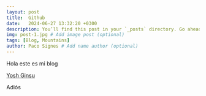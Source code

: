 ```yaml
---
layout: post
title:  Github  
date:   2024-06-27 13:32:20 +0300
description: You’ll find this post in your `_posts` directory. Go ahead and edit it and re-build the site to see your changes. # Add post description (optional)
img: post-1.jpg # Add image post (optional)
tags: [Blog, Mountains]
author: Paco Signes # Add name author (optional)
---
```


Hola este es mi blog

[Yosh Ginsu]({{site.baseurl}}/assets/img/yosh-ginsu.jpg)

Adiós

